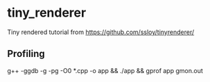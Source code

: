 # tiny_renderer
Tiny rendered tutorial from https://github.com/ssloy/tinyrenderer/


## Profiling

g++ -ggdb -g -pg -O0  *.cpp -o app && ./app &&  gprof app gmon.out